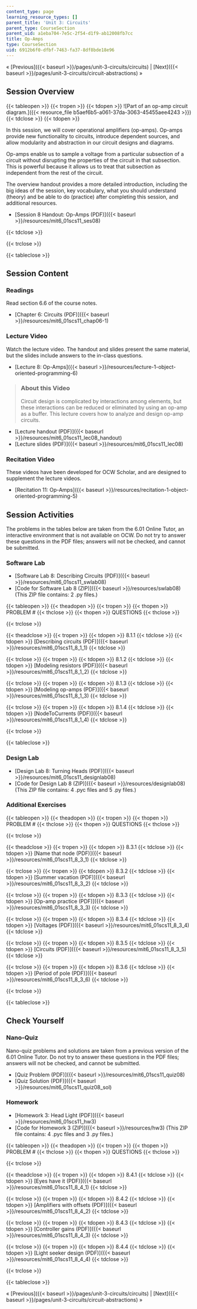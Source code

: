 ```yaml
---
content_type: page
learning_resource_types: []
parent_title: 'Unit 3: Circuits'
parent_type: CourseSection
parent_uid: a1eba704-7e5c-2f54-d1f9-ab12008fb7cc
title: Op-Amps
type: CourseSection
uid: 6912b6f0-dfbf-7463-fa37-8df8bde18e96
---
```


« [Previous]({{< baseurl >}}/pages/unit-3-circuits/circuits) | [Next]({{< baseurl >}}/pages/unit-3-circuits/circuit-abstractions) »

Session Overview
----------------

{{< tableopen >}}
{{< tropen >}}
{{< tdopen >}}
![Part of an op-amp circuit diagram.]({{< resource_file b5aef6b5-a061-37da-3063-45455aee4243 >}})
{{< tdclose >}}
{{< tdopen >}}


In this session, we will cover operational amplifiers (op-amps). Op-amps provide new functionality to circuits, introduce dependent sources, and allow modularity and abstraction in our circuit designs and diagrams.

Op-amps enable us to sample a voltage from a particular subsection of a circuit without disrupting the properties of the circuit in that subsection. This is powerful because it allows us to treat that subsection as independent from the rest of the circuit.

The overview handout provides a more detailed introduction, including the big ideas of the session, key vocabulary, what you should understand (theory) and be able to do (practice) after completing this session, and additional resources.

*   [Session 8 Handout: Op-Amps (PDF)]({{< baseurl >}}/resources/mit6_01scs11_ses08)


{{< tdclose >}}

{{< trclose >}}

{{< tableclose >}}

Session Content
---------------

### Readings

Read section 6.6 of the course notes.

*   [Chapter 6: Circuits (PDF)]({{< baseurl >}}/resources/mit6_01scs11_chap06-1)

### Lecture Video

Watch the lecture video. The handout and slides present the same material, but the slides include answers to the in-class questions.

*   [Lecture 8: Op-Amps]({{< baseurl >}}/resources/lecture-1-object-oriented-programming-6)

> ### About this Video
> 
> Circuit design is complicated by interactions among elements, but these interactions can be reduced or eliminated by using an op-amp as a buffer. This lecture covers how to analyze and design op-amp circuits.

*   [Lecture handout (PDF)]({{< baseurl >}}/resources/mit6_01scs11_lec08_handout)
*   [Lecture slides (PDF)]({{< baseurl >}}/resources/mit6_01scs11_lec08)

### Recitation Video

These videos have been developed for OCW Scholar, and are designed to supplement the lecture videos.

*   [Recitation 11: Op-Amps]({{< baseurl >}}/resources/recitation-1-object-oriented-programming-5)

Session Activities
------------------

The problems in the tables below are taken from the 6.01 Online Tutor, an interactive environment that is not available on OCW. Do not try to answer these questions in the PDF files; answers will not be checked, and cannot be submitted.

### Software Lab

*   [Software Lab 8: Describing Circuits (PDF)]({{< baseurl >}}/resources/mit6_01scs11_swlab08)
*   [Code for Software Lab 8 (ZIP)]({{< baseurl >}}/resources/swlab08) (This ZIP file contains: 2 .py files.)

{{< tableopen >}}
{{< theadopen >}}
{{< tropen >}}
{{< thopen >}}
PROBLEM #
{{< thclose >}}
{{< thopen >}}
QUESTIONS
{{< thclose >}}

{{< trclose >}}

{{< theadclose >}}
{{< tropen >}}
{{< tdopen >}}
8.1.1
{{< tdclose >}}
{{< tdopen >}}
[Describing circuits (PDF)]({{< baseurl >}}/resources/mit6_01scs11_8_1_1)
{{< tdclose >}}

{{< trclose >}}
{{< tropen >}}
{{< tdopen >}}
8.1.2
{{< tdclose >}}
{{< tdopen >}}
[Modeling resistors (PDF)]({{< baseurl >}}/resources/mit6_01scs11_8_1_2)
{{< tdclose >}}

{{< trclose >}}
{{< tropen >}}
{{< tdopen >}}
8.1.3
{{< tdclose >}}
{{< tdopen >}}
[Modeling op-amps (PDF)]({{< baseurl >}}/resources/mit6_01scs11_8_1_3)
{{< tdclose >}}

{{< trclose >}}
{{< tropen >}}
{{< tdopen >}}
8.1.4
{{< tdclose >}}
{{< tdopen >}}
[NodeToCurrents (PDF)]({{< baseurl >}}/resources/mit6_01scs11_8_1_4)
{{< tdclose >}}

{{< trclose >}}

{{< tableclose >}}

### Design Lab

*   [Design Lab 8: Turning Heads (PDF)]({{< baseurl >}}/resources/mit6_01scs11_designlab08)
*   [Code for Design Lab 8 (ZIP)]({{< baseurl >}}/resources/designlab08) (This ZIP file contains: 4 .pyc files and 5 .py files.)

### Additional Exercises

{{< tableopen >}}
{{< theadopen >}}
{{< tropen >}}
{{< thopen >}}
PROBLEM #
{{< thclose >}}
{{< thopen >}}
QUESTIONS
{{< thclose >}}

{{< trclose >}}

{{< theadclose >}}
{{< tropen >}}
{{< tdopen >}}
8.3.1
{{< tdclose >}}
{{< tdopen >}}
[Name that node (PDF)]({{< baseurl >}}/resources/mit6_01scs11_8_3_1)
{{< tdclose >}}

{{< trclose >}}
{{< tropen >}}
{{< tdopen >}}
8.3.2
{{< tdclose >}}
{{< tdopen >}}
[Summer vacation (PDF)]({{< baseurl >}}/resources/mit6_01scs11_8_3_2)
{{< tdclose >}}

{{< trclose >}}
{{< tropen >}}
{{< tdopen >}}
8.3.3
{{< tdclose >}}
{{< tdopen >}}
[Op-amp practice (PDF)]({{< baseurl >}}/resources/mit6_01scs11_8_3_3)
{{< tdclose >}}

{{< trclose >}}
{{< tropen >}}
{{< tdopen >}}
8.3.4
{{< tdclose >}}
{{< tdopen >}}
[Voltages (PDF)]({{< baseurl >}}/resources/mit6_01scs11_8_3_4)
{{< tdclose >}}

{{< trclose >}}
{{< tropen >}}
{{< tdopen >}}
8.3.5
{{< tdclose >}}
{{< tdopen >}}
[Circuits (PDF)]({{< baseurl >}}/resources/mit6_01scs11_8_3_5)
{{< tdclose >}}

{{< trclose >}}
{{< tropen >}}
{{< tdopen >}}
8.3.6
{{< tdclose >}}
{{< tdopen >}}
[Period of pole (PDF)]({{< baseurl >}}/resources/mit6_01scs11_8_3_6)
{{< tdclose >}}

{{< trclose >}}

{{< tableclose >}}

Check Yourself
--------------

### Nano-Quiz

Nano-quiz problems and solutions are taken from a previous version of the 6.01 Online Tutor. Do not try to answer these questions in the PDF files; answers will not be checked, and cannot be submitted.

*   [Quiz Problem (PDF)]({{< baseurl >}}/resources/mit6_01scs11_quiz08)
*   [Quiz Solution (PDF)]({{< baseurl >}}/resources/mit6_01scs11_quiz08_sol)

### Homework

*   [Homework 3: Head Light (PDF)]({{< baseurl >}}/resources/mit6_01scs11_hw3)
*   [Code for Homework 3 (ZIP)]({{< baseurl >}}/resources/hw3) (This ZIP file contains: 4 .pyc files and 3 .py files.)

{{< tableopen >}}
{{< theadopen >}}
{{< tropen >}}
{{< thopen >}}
PROBLEM #
{{< thclose >}}
{{< thopen >}}
QUESTIONS
{{< thclose >}}

{{< trclose >}}

{{< theadclose >}}
{{< tropen >}}
{{< tdopen >}}
8.4.1
{{< tdclose >}}
{{< tdopen >}}
[Eyes have it (PDF)]({{< baseurl >}}/resources/mit6_01scs11_8_4_1)
{{< tdclose >}}

{{< trclose >}}
{{< tropen >}}
{{< tdopen >}}
8.4.2
{{< tdclose >}}
{{< tdopen >}}
[Amplifiers with offsets (PDF)]({{< baseurl >}}/resources/mit6_01scs11_8_4_2)
{{< tdclose >}}

{{< trclose >}}
{{< tropen >}}
{{< tdopen >}}
8.4.3
{{< tdclose >}}
{{< tdopen >}}
[Controller gains (PDF)]({{< baseurl >}}/resources/mit6_01scs11_8_4_3)
{{< tdclose >}}

{{< trclose >}}
{{< tropen >}}
{{< tdopen >}}
8.4.4
{{< tdclose >}}
{{< tdopen >}}
[Light seeker design (PDF)]({{< baseurl >}}/resources/mit6_01scs11_8_4_4)
{{< tdclose >}}

{{< trclose >}}

{{< tableclose >}}

« [Previous]({{< baseurl >}}/pages/unit-3-circuits/circuits) | [Next]({{< baseurl >}}/pages/unit-3-circuits/circuit-abstractions) »